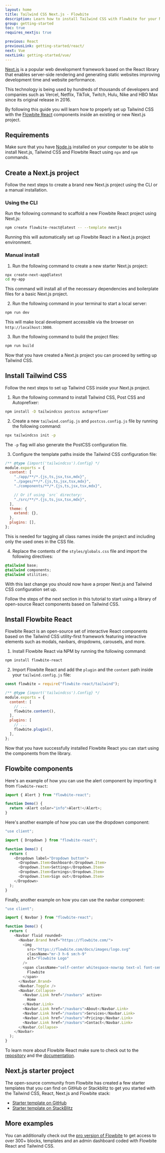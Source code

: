 ```yaml
---
layout: home
title: Tailwind CSS Next.js - Flowbite
description: Learn how to install Tailwind CSS with Flowbite for your Next.js project and start developing with the most popular React-based framework built by Vercel
group: getting-started
toc: true
requires_nextjs: true

previous: React
previousLink: getting-started/react/
next: Vue
nextLink: getting-started/vue/
---
```


[Next.js](https://nextjs.org/) is a popular web development framework based on the React library that enables server-side rendering and generating static websites improving development time and website performance.

This technology is being used by hundreds of thousands of developers and companies such as Vercel, Netflix, TikTok, Twitch, Hulu, Nike and HBO Max since its original release in 2016.

By following this guide you will learn how to properly set up Tailwind CSS with the [Flowbite React](https://flowbite-react.com/) components inside an existing or new Next.js project.

## Requirements

Make sure that you have [Node.js](https://nodejs.org/en/) installed on your computer to be able to install Next.js, Tailwind CSS and Flowbite React using `npx` and `npm` commands.

## Create a Next.js project

Follow the next steps to create a brand new Next.js project using the CLI or a manual installation.

### Using the CLI

Run the following command to scaffold a new Flowbite React project using Next.js:

```bash
npm create flowbite-react@latest -- --template nextjs
```

Running this will automatically set up Flowbite React in a Next.js project environment.

### Manual install

1. Run the following command to create a new starter Next.js project:

```bash
npx create-next-app@latest
cd my-app
```

This command will install all of the necessary dependencies and boilerplate files for a basic Next.js project.

2. Run the following command in your terminal to start a local server:

```bash
npm run dev
```

This will make local development accessible via the browser on `http://localhost:3000`.

3. Run the following command to build the project files:

```bash
npm run build
```

Now that you have created a Next.js project you can proceed by setting up Tailwind CSS.

## Install Tailwind CSS

Follow the next steps to set up Tailwind CSS inside your Next.js project.

1. Run the following command to install Tailwind CSS, Post CSS and Autoprefixer:

```bash
npm install -D tailwindcss postcss autoprefixer
```

2. Create a new `tailwind.config.js` and `postcss.config.js` file by running the following command:

```bash
npx tailwindcss init -p
```

The `-p` flag will also generate the PostCSS configuration file.

3. Configure the template paths inside the Tailwind CSS configuration file:

```javascript
/** @type {import('tailwindcss').Config} */
module.exports = {
  content: [
    "./app/**/*.{js,ts,jsx,tsx,mdx}",
    "./pages/**/*.{js,ts,jsx,tsx,mdx}",
    "./components/**/*.{js,ts,jsx,tsx,mdx}",

    // Or if using `src` directory:
    "./src/**/*.{js,ts,jsx,tsx,mdx}",
  ],
  theme: {
    extend: {},
  },
  plugins: [],
};
```

This is needed for tagging all class names inside the project and including only the used ones in the CSS file.

4. Replace the contents of the `styles/globals.css` file and import the following directives:

```css
@tailwind base;
@tailwind components;
@tailwind utilities;
```

With this last change you should now have a proper Next.js and Tailwind CSS configuration set up.

Follow the steps of the next section in this tutorial to start using a library of open-source React components based on Tailwind CSS.

## Install Flowbite React

Flowbite React is an open-source set of interactive React components based on the Tailwind CSS utility-first framework featuring interactive elements such as modals, navbars, dropdowns, carousels, and more.

1. Install Flowbite React  via NPM by running the following command:

```bash
npm install flowbite-react
```

2. Import Flowbite React  and add the `plugin` and the `content` path inside your `tailwind.config.js` file:

```javascript
const flowbite = require("flowbite-react/tailwind");

/** @type {import('tailwindcss').Config} */
module.exports = {
  content: [
    // ...
    flowbite.content(),
  ],
  plugins: [
    // ...
    flowbite.plugin(),
  ],
};
```

Now that you have successfully installed Flowbite React  you can start using the components from the library.

## Flowbite components

Here's an example of how you can use the alert component by importing it from `flowbite-react`:

```javascript
import { Alert } from "flowbite-react";

function Demo() {
  return <Alert color="info">Alert!</Alert>;
}
```

Here's another example of how you can use the dropdown component:

```javascript
"use client";

import { Dropdown } from "flowbite-react";

function Demo() {
  return (
    <Dropdown label="Dropdown button">
      <Dropdown.Item>Dashboard</Dropdown.Item>
      <Dropdown.Item>Settings</Dropdown.Item>
      <Dropdown.Item>Earnings</Dropdown.Item>
      <Dropdown.Item>Sign out</Dropdown.Item>
    </Dropdown>
  );
}
```

Finally, another example on how you can use the navbar component:

```javascript
"use client";

import { Navbar } from "flowbite-react";

function Demo() {
  return (
    <Navbar fluid rounded>
      <Navbar.Brand href="https://flowbite.com/">
        <img
          src="https://flowbite.com/docs/images/logo.svg"
          className="mr-3 h-6 sm:h-9"
          alt="Flowbite Logo"
        />
        <span className="self-center whitespace-nowrap text-xl font-semibold dark:text-white">
          Flowbite
        </span>
      </Navbar.Brand>
      <Navbar.Toggle />
      <Navbar.Collapse>
        <Navbar.Link href="/navbars" active>
          Home
        </Navbar.Link>
        <Navbar.Link href="/navbars">About</Navbar.Link>
        <Navbar.Link href="/navbars">Services</Navbar.Link>
        <Navbar.Link href="/navbars">Pricing</Navbar.Link>
        <Navbar.Link href="/navbars">Contact</Navbar.Link>
      </Navbar.Collapse>
    </Navbar>
  );
}
```

To learn more about Flowbite React make sure to check out to the [repository](https://github.com/themesberg/flowbite-react) and the [documentation](https://flowbite-react.com/docs/getting-started/introduction).

## Next.js starter project

The open-source community from Flowbite has created a few starter templates that you can find on GitHub or Stackblitz to get you started with the Tailwind CSS, React, Next.js and Flowbite stack:

- [Starter template on GitHub](https://github.com/themesberg/flowbite-react-template-nextjs)
- [Starter template on StackBlitz](https://stackblitz.com/edit/flowbite-react-template-nextjs)

## More examples

You can additionally check out the [pro version of Flowbite](https://flowbite.com/pro/) to get access to over 300+ blocks, templates and an admin dashboard coded with Flowbite React and Tailwind CSS.